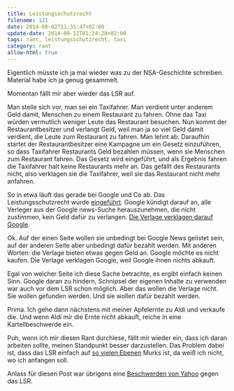 ```yaml
---
title: Leistungsschutzrecht
filename: 121
date: 2014-08-02T11:31:47+02:00
update-date: 2014-09-12T01:24:28+02:00
tags: rant, leistungsschutzrecht, taxi
category: rant
allow-html: true
---
```


<p>Eigentlich müsste ich ja mal wieder was zu der NSA-Geschichte schreiben. Material habe ich ja genug gesammelt.</p>

<p>Momentan fällt mir aber wieder das LSR auf.</p>

<p>Man stelle sich vor, man sei ein Taxifahrer. Man verdient unter anderem Geld damit, Menschen zu einem Restaurant zu fahren. Ohne das Taxi würden vermutlich weniger Leute das Restaurant besuchen. Nun kommt der Restaurantbesitzer und verlangt Geld, weil man ja so viel Geld damit verdient, die Leute zum Restaurant zu fahren. Man lehnt ab. Daraufhin startet der Restaurantbesitzer eine Kampagne um ein Gesetz einzuführen, so dass Taxifahrer Restaurants Geld bezahlen müssen, wenn sie Menschen zum Restaurant fahren. Das Gesetz wird eingeführt, und als Ergebnis fahren die Taxifahrer halt keine Restaurants mehr an. Das gefällt des Restaurants nicht, also verklagen sie die Taxifahrer, weil sie das Restaurant nicht mehr anfahren.</p>

<p>So in etwa läuft das gerade bei Google und Co ab. Das Leistungsschutzrecht wurde <a href="http://www.heise.de/newsticker/meldung/Bundesrat-winkt-Leistungsschutzrecht-durch-1828100.html">eingeführt</a>. Google kündigt darauf an, alle Verleger aus der Google news-Suche herauszunehmen, die nicht zustimmen, kein Geld dafür zu verlangen. <a href="http://www.heise.de/newsticker/meldung/Verlage-reichen-Kartellbeschwerde-gegen-Google-ein-2237428.html">Die Verlage verklagen darauf Google</a>.</p>

<p>Ok. Auf der einen Seite wollen sie unbedingt bei Google News gelistet sein, auf der anderen Seite aber unbedingt dafür bezahlt werden. Mit anderen Worten: die Verlage bieten etwas gegen Geld an. Google möchte es nicht kaufen. Die Verlage verklagen Google, weil Google ihnen nichts abkauft.</p>

<p>Egal von welcher Seite ich diese Sache betrachte, es ergibt einfach keinen Sinn. Google daran zu hindern, Schnipsel der eigenen Inhalte zu verwenden war auch vor dem LSR schon möglich. Aber das wollen die Verlage nicht. Sie wollen gefunden werden. Und sie wollen dafür bezahlt werden.</p>

<p>Prima. Ich gehe dann nächstens mit meiner Apfelernte zu Aldi und verkaufe die. Und wenn Aldi mir die Ernte nicht abkauft, reiche in eine Kartellbeschwerde ein.</p>

<p>Puh, wenn ich mir diesen Rant durchlese, fällt mir wieder ein, dass ich daran arbeiten sollte, meinen Standpunkt besser darzustellen. Das Problem dabei ist, dass das LSR einfach auf <a href="http://tvtropes.org/pmwiki/pmwiki.php/Main/ThisIsWrongOnSoManyLevels">so vielen Ebenen</a> Murks ist, da weiß ich nicht, wo ich anfangen soll.</p>

<p>Anlass für diesen Post war übrigens eine <a href="http://www.heise.de/newsticker/meldung/Leistungsschutzrecht-Yahoo-beschwert-sich-beim-Verfassungsgericht-2281989.html">Beschwerden von Yahoo</a> gegen das LSR.</p>


